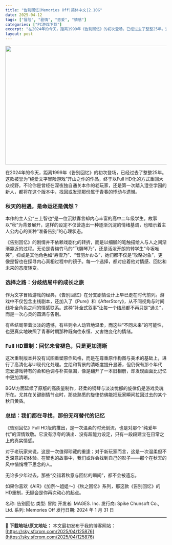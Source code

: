 ```yaml
---
title: "告别回忆|Memories Off|简体中文|2.10G"
date: 2025-04-12
tags: ["冒险", "剧情", "恋爱", "情感"]
categories: ["PC游戏下载"]
excerpt: "在2024年的今天，距离1999年《告别回忆》的初次登场，已经过去了整整25年。这款被誉为“纯爱文字冒险游戏”开山之作的作品，终于以Full HD化的方式重回大众视野。不论你是曾经在深夜独自通关本作的老玩家，还是第一次踏入澄空学园的新人，都将在这个版本中，找回或发现那份属于青春的悸动与遗憾。 秋天的&hellip;"
layout: post
---
```


<img class="aligncenter size-full wp-image-125877" src="https://sky.sfcrom.com/wp-content/uploads/2025/04/2025041203243029.webp" alt="" width="660" height="370" />
<p class="" data-start="96" data-end="242">在2024年的今天，距离1999年《告别回忆》的初次登场，已经过去了整整25年。这款被誉为“纯爱文字冒险游戏”开山之作的作品，终于以Full HD化的方式重回大众视野。不论你是曾经在深夜独自通关本作的老玩家，还是第一次踏入澄空学园的新人，都将在这个版本中，找回或发现那份属于青春的悸动与遗憾。</p>

<h3 data-start="244" data-end="261">秋天的相遇，是命运还是偶然？</h3>
<p class="" data-start="263" data-end="354">本作的主人公“三上智也”是一位沉默寡言却内心丰富的高中二年级学生。故事以“秋”为背景展开，这样的设定不仅营造出一种逐渐沉淀的情绪基调，也暗示着主人公内心的某种“准备告别”的心理状态。</p>
<p class="" data-start="356" data-end="511">《告别回忆》的剧情并不依赖戏剧化的转折，而是以细腻的笔触描绘人与人之间渐渐靠近的过程。无论是青梅竹马的“飞驒琴乃”，还是活泼开朗的转学生“今坂唯笑”，抑或是其他角色如“寿雪乃”、“音羽かおる”，她们都不仅是“攻略对象”，更像是智也在探寻内心真相过程中的镜子。每一个选择，都对应着他对情感、回忆和未来的态度转变。</p>

<h3 data-start="513" data-end="531">选择之路：分歧结局中的成长之旅</h3>
<p class="" data-start="533" data-end="663">作为文字冒险游戏的经典，《告别回忆》在分支剧情设计上早已走在时代前列。游戏中不仅包含主线剧本，还加入了《Pure》和《AfterStory》，从不同视角与时间线补全角色之间的情感联系。这种“补全式叙事”让每一个结局都不再只是“通关”，而是一次心灵的圆满与告别。</p>
<p class="" data-start="665" data-end="731">有些结局带着淡淡的遗憾，有些则令人动容地温柔，而这些“不同未来”的可能性，也更真实地映照了青春时期那种既向往永恒、又害怕变化的情绪。</p>

<h3 data-start="733" data-end="759">Full HD重制：回忆未曾褪色，只是更加清晰</h3>
<p class="" data-start="761" data-end="875">这次重制版本并没有试图重塑原作风格，而是在尊重原作构图与美术的基础上，进行了高清化与UI现代化处理。立绘和背景的清晰度提升显著，但仍保有那个年代恋爱游戏特有的柔和色调与朴实氛围，像是翻开了一本旧相册，却发现画面比记忆中更加清晰。</p>
<p class="" data-start="877" data-end="954">BGM方面延续了原版的高质量制作，轻柔的钢琴与淡淡忧郁的旋律仍是游戏灵魂所在。尤其在关键剧情节点时，那些熟悉的旋律仿佛能把玩家瞬间拉回过去的某个秋日黄昏。</p>

<h3 data-start="956" data-end="978">总结：我们都在寻找，那份无可替代的记忆</h3>
<p class="" data-start="980" data-end="1061">《告别回忆》Full HD版的推出，是一次温柔的时光倒流，也是对那个“纯爱年代”的深情致敬。它没有浮夸的演出、没有超能力设定，只有一段段建立在日常之上的真实情感。</p>
<p class="" data-start="1063" data-end="1146">对于老玩家来说，这是一次值得珍藏的重逢；对于新玩家而言，这是一次温柔但不乏深意的初体验。在智也的故事中，我们或许会找到自己的影子——那个在秋天的风中悄悄埋下思念的人。</p>
<p class="" data-start="1148" data-end="1179">无论多少年过去，那些“交错着秋意与回忆的瞬间”，都不会被遗忘。</p>
<p class="" data-start="1186" data-end="1280">如果你喜欢《AIR》《加奈～姐姐～》《秋之回忆》系列，那这款《告别回忆》的HD重制，无疑会是你再次动心的起点。</p>
名称: 告别回忆
类型: 冒险
开发者: MAGES. Inc.
发行商: Spike Chunsoft Co., Ltd.
系列: Memories Off
发行日期: 2024 年 1 月 31 日

---
📖 **下载地址/原文地址：** 本文最初发布于我的博客网站：[https://sky.sfcrom.com/2025/04/125876](https://sky.sfcrom.com/2025/04/125876)
